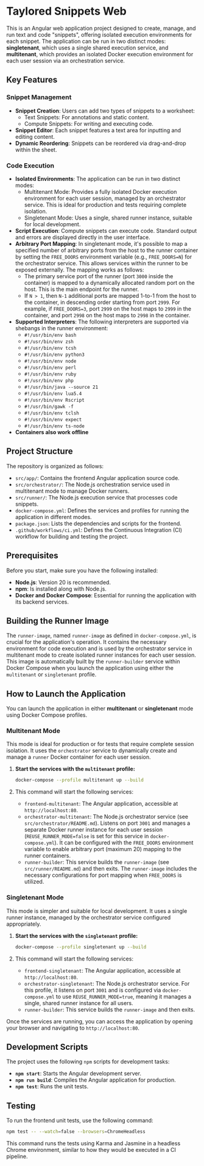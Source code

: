 # Taylored Snippets Web

This is an Angular web application project designed to create, manage, and run text and code "snippets", offering isolated execution environments for each snippet. The application can be run in two distinct modes: **singletenant**, which uses a single shared execution service, and **multitenant**, which provides an isolated Docker execution environment for each user session via an orchestration service.

## Key Features

### Snippet Management
- **Snippet Creation**: Users can add two types of snippets to a worksheet:
    - Text Snippets: For annotations and static content.
    - Compute Snippets: For writing and executing code.
- **Snippet Editor**: Each snippet features a text area for inputting and editing content.
- **Dynamic Reordering**: Snippets can be reordered via drag-and-drop within the sheet.

### Code Execution
- **Isolated Environments**: The application can be run in two distinct modes:
    - Multitenant Mode: Provides a fully isolated Docker execution environment for each user session, managed by an orchestrator service. This is ideal for production and tests requiring complete isolation.
    - Singletenant Mode: Uses a single, shared runner instance, suitable for local development.
- **Script Execution**: Compute snippets can execute code. Standard output and errors are displayed directly in the user interface.
- **Arbitrary Port Mapping**: In singletenant mode, it's possible to map a specified number of arbitrary ports from the host to the runner container by setting the `FREE_DOORS` environment variable (e.g., `FREE_DOORS=N`) for the orchestrator service. This allows services within the runner to be exposed externally. The mapping works as follows:
    - The primary service port of the runner (port `3000` inside the container) is mapped to a dynamically allocated random port on the host. This is the main endpoint for the runner.
    - If `N > 1`, then `N-1` additional ports are mapped 1-to-1 from the host to the container, in descending order starting from port `2999`. For example, if `FREE_DOORS=3`, port `2999` on the host maps to `2999` in the container, and port `2998` on the host maps to `2998` in the container.
- **Supported Interpreters**: The following interpreters are supported via shebangs in the runner environment:
    * `#!/usr/bin/env bash`
    * `#!/usr/bin/env zsh`
    * `#!/usr/bin/env tcsh`
    * `#!/usr/bin/env python3`
    * `#!/usr/bin/env node`
    * `#!/usr/bin/env perl`
    * `#!/usr/bin/env ruby`
    * `#!/usr/bin/env php`
    * `#!/usr/bin/java --source 21`
    * `#!/usr/bin/env lua5.4`
    * `#!/usr/bin/env Rscript`
    * `#!/usr/bin/gawk -f`
    * `#!/usr/bin/env tclsh`
    * `#!/usr/bin/env expect`
    * `#!/usr/bin/env ts-node`
- **Containers also work offline**

## Project Structure

The repository is organized as follows:

* `src/app/`: Contains the frontend Angular application source code.
* `src/orchestrator/`: The Node.js orchestration service used in multitenant mode to manage Docker runners.
* `src/runner/`: The Node.js execution service that processes code snippets.
* `docker-compose.yml`: Defines the services and profiles for running the application in different modes.
* `package.json`: Lists the dependencies and scripts for the frontend.
* `.github/workflows/ci.yml`: Defines the Continuous Integration (CI) workflow for building and testing the project.

## Prerequisites

Before you start, make sure you have the following installed:

* **Node.js**: Version 20 is recommended.
* **npm**: Is installed along with Node.js.
* **Docker and Docker Compose**: Essential for running the application with its backend services.

## Building the Runner Image

The `runner-image`, named `runner-image` as defined in `docker-compose.yml`, is crucial for the application's operation. It contains the necessary environment for code execution and is used by the orchestrator service in multitenant mode to create isolated runner instances for each user session. This image is automatically built by the `runner-builder` service within Docker Compose when you launch the application using either the `multitenant` or `singletenant` profile.

## How to Launch the Application

You can launch the application in either **multitenant** or **singletenant** mode using Docker Compose profiles.

### Multitenant Mode

This mode is ideal for production or for tests that require complete session isolation. It uses the `orchestrator` service to dynamically create and manage a `runner` Docker container for each user session.

1.  **Start the services with the `multitenant` profile:**
    ```bash
    docker-compose --profile multitenant up --build
    ```

2.  This command will start the following services:
    * `frontend-multitenant`: The Angular application, accessible at `http://localhost:80`.
    * `orchestrator-multitenant`: The Node.js orchestrator service (see `src/orchestrator/README.md`). Listens on port `3001` and manages a separate Docker runner instance for each user session (`REUSE_RUNNER_MODE=false` is set for this service in `docker-compose.yml`). It can be configured with the `FREE_DOORS` environment variable to enable arbitrary port (maximum 20) mapping to the runner containers.
    * `runner-builder`: This service builds the `runner-image` (see `src/runner/README.md`) and then exits. The `runner-image` includes the necessary configurations for port mapping when `FREE_DOORS` is utilized.

### Singletenant Mode

This mode is simpler and suitable for local development. It uses a single runner instance, managed by the orchestrator service configured appropriately.

1.  **Start the services with the `singletenant` profile:**
    ```bash
    docker-compose --profile singletenant up --build
    ```

2.  This command will start the following services:
    * `frontend-singletenant`: The Angular application, accessible at `http://localhost:80`.
    * `orchestrator-singletenant`: The Node.js orchestrator service. For this profile, it listens on port `3001` and is configured via `docker-compose.yml` to use `REUSE_RUNNER_MODE=true`, meaning it manages a single, shared runner instance for all users.
    * `runner-builder`: This service builds the `runner-image` and then exits.

Once the services are running, you can access the application by opening your browser and navigating to `http://localhost:80`.

## Development Scripts

The project uses the following `npm` scripts for development tasks:

* **`npm start`**: Starts the Angular development server.
* **`npm run build`**: Compiles the Angular application for production.
* **`npm test`**: Runs the unit tests.

## Testing

To run the frontend unit tests, use the following command:

```bash
npm test -- --watch=false --browsers=ChromeHeadless
```

This command runs the tests using Karma and Jasmine in a headless Chrome environment, similar to how they would be executed in a CI pipeline.

